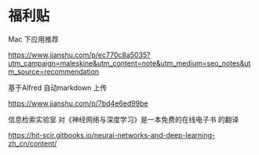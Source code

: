 # 福利贴

Mac 下应用推荐

https://www.jianshu.com/p/ec770c8a5035?utm_campaign=maleskine&utm_content=note&utm_medium=seo_notes&utm_source=recommendation

基于Alfred 自动markdown 上传

https://www.jianshu.com/p/7bd4e6ed99be



信息检索实验室 对《神经网络与深度学习》是一本免费的在线电子书 的翻译

https://hit-scir.gitbooks.io/neural-networks-and-deep-learning-zh_cn/content/